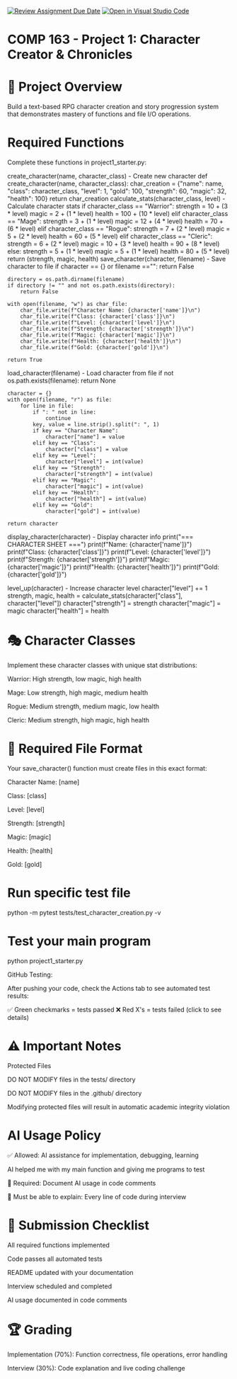 [![Review Assignment Due Date](https://classroom.github.com/assets/deadline-readme-button-22041afd0340ce965d47ae6ef1cefeee28c7c493a6346c4f15d667ab976d596c.svg)](https://classroom.github.com/a/JTXl4WMa)
[![Open in Visual Studio Code](https://classroom.github.com/assets/open-in-vscode-2e0aaae1b6195c2367325f4f02e2d04e9abb55f0b24a779b69b11b9e10269abc.svg)](https://classroom.github.com/online_ide?assignment_repo_id=21349609&assignment_repo_type=AssignmentRepo)
# COMP 163 - Project 1: Character Creator & Chronicles
# 🎯 Project Overview

Build a text-based RPG character creation and story progression system that demonstrates mastery of functions and file I/O operations.

# Required Functions 
Complete these functions in project1_starter.py:

create_character(name, character_class) - Create new character
def create_character(name, character_class):
    char_creation = {"name": name, "class": character_class, "level": 1, "gold": 100, "strength": 60, "magic": 32, "health": 100}
    return char_creation 
calculate_stats(character_class, level) - Calculate character stats
if character_class == "Warrior":
        strength = 10 + (3 * level)
        magic = 2 + (1 * level)
        health = 100 + (10 * level)
    elif character_class == "Mage":
        strength = 3 + (1 * level)
        magic = 12 + (4 * level)
        health = 70 + (6 * level)
    elif character_class == "Rogue":
        strength = 7 + (2 * level)
        magic = 5 + (2 * level)
        health = 60 + (5 * level)
    elif character_class == "Cleric":
        strength = 6 + (2 * level)
        magic = 10 + (3 * level)
        health = 90 + (8 * level)
    else:
        strength = 5 + (1 * level)
        magic = 5 + (1 * level)
        health = 80 + (5 * level)
    return (strength, magic, health)
save_character(character, filename) - Save character to file
if character == {} or filename =="":
        return False 
    
    directory = os.path.dirname(filename)
    if directory != "" and not os.path.exists(directory):
        return False
    
    with open(filename, "w") as char_file:
        char_file.write(f"Character Name: {character['name']}\n")
        char_file.write(f"Class: {character['class']}\n")
        char_file.write(f"Level: {character['level']}\n")
        char_file.write(f"Strength: {character['strength']}\n")
        char_file.write(f"Magic: {character['magic']}\n")
        char_file.write(f"Health: {character['health']}\n")
        char_file.write(f"Gold: {character['gold']}\n")
    
    return True
load_character(filename) - Load character from file
if not os.path.exists(filename):
        return None

    character = {}
    with open(filename, "r") as file:
        for line in file:
            if ": " not in line:
                continue
            key, value = line.strip().split(": ", 1)
            if key == "Character Name":
                character["name"] = value
            elif key == "Class":
                character["class"] = value
            elif key == "Level":
                character["level"] = int(value)
            elif key == "Strength":
                character["strength"] = int(value)
            elif key == "Magic":
                character["magic"] = int(value)
            elif key == "Health":
                character["health"] = int(value)
            elif key == "Gold":
                character["gold"] = int(value)

    return character
display_character(character) - Display character info
 print("=== CHARACTER SHEET ===")
    print(f"Name: {character['name']}")
    print(f"Class: {character['class']}")
    print(f"Level: {character['level']}")
    print(f"Strength: {character['strength']}")
    print(f"Magic: {character['magic']}")
    print(f"Health: {character['health']}")
    print(f"Gold: {character['gold']}")

level_up(character) - Increase character level
    character["level"] += 1
    strength, magic, health = calculate_stats(character["class"], character["level"])
    character["strength"] = strength
    character["magic"] = magic
    character["health"] = health
# 🎭 Character Classes
Implement these character classes with unique stat distributions:


Warrior: High strength, low magic, high health

Mage: Low strength, high magic, medium health

Rogue: Medium strength, medium magic, low health

Cleric: Medium strength, high magic, high health

# 📁 Required File Format
Your save_character() function must create files in this exact format:

Character Name: [name]

Class: [class]

Level: [level]

Strength: [strength]

Magic: [magic]

Health: [health]

Gold: [gold]


# Run specific test file
python -m pytest tests/test_character_creation.py -v

# Test your main program
python project1_starter.py

GitHub Testing:

After pushing your code, check the Actions tab to see automated test results:

✅ Green checkmarks = tests passed
❌ Red X's = tests failed (click to see details)

# ⚠️ Important Notes
Protected Files

DO NOT MODIFY files in the tests/ directory

DO NOT MODIFY files in the .github/ directory

Modifying protected files will result in automatic academic integrity violation

# AI Usage Policy

✅ Allowed: AI assistance for implementation, debugging, learning

AI helped me with my main function and giving me programs to test 

📝 Required: Document AI usage in code comments

🎯 Must be able to explain: Every line of code during interview

# 📝 Submission Checklist

 All required functions implemented
 
 Code passes all automated tests
 
 README updated with your documentation
 
 Interview scheduled and completed
 
 AI usage documented in code comments

# 🏆 Grading

Implementation (70%): Function correctness, file operations, error handling

Interview (30%): Code explanation and live coding challenge

